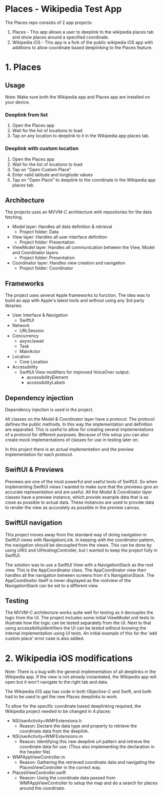 # Places - Wikipedia Test App

The Places repo consists of 2 app projects:
1. Places - This app allows a user to deeplink to the wikipedia places tab and show places around a specified coordinate.
2. Wikipedia iOS - This app is a fork of the public wikipedia iOS app with additions to allow coordinate based deeplinking to the Places feature.

# 1. Places

## Usage

Note: Make sure both the Wikipedia app and Places app are installed on your device.

### Deeplink from list
1. Open the Places app
2. Wait for the list of locations to load
3. Tap on any location to deeplink to it in the Wikipedia app places tab.

### Deeplink with custom location
1. Open the Places app
2. Wait for the list of locations to load
3. Tap on "Open Custom Place"
4. Enter valid latitude and longitude values
5. Tap on "Open Place" to deeplink to the coordinate in the Wikipedia app places tab.

## Architecture

The projects uses an MVVM-C architecture with repositories for the data fetching.

- Model layer: Handles all data definition & retrieval
    * Project folder: Data
- View layer: Handles all user interface definition
    * Project folder: Presentation
- ViewModel layer: Handles all communication between the View, Model and Coordinator layers
    * Project folder: Presentation
- Coordinator layer: Handles view creation and navigation
    * Project folder: Coordinator

## Frameworks

The project uses several Apple frameworks to function.
The idea was to build an app with Apple's latest tools and without using any 3rd party libraries.

- User Interface & Navigation
    * SwiftUI
- Network
    * URLSession
- Concurrency
    * async/await
    * Task
    * MainActor
- Location
    * Core Location
- Accessibility
    * SwiftUI View modifiers for improved VoiceOver output:
      * accessibilityElement
      * accessibilityLabels

## Dependency injection

Dependency injection is used in the project.

All classes on the Model & Coordinator layer have a protocol. The protocol defines the public methods.
In this way the implementation and definition are separated.
This is useful to allow for creating several implementations of a protocol for different purposes.
Because of this setup you can also create mock implementations of classes for use in testing later on.

In this project there is an actual implementation and the preview implementation for each protocol.

## SwiftUI & Previews

Previews are one of the most powerful and useful tools of SwiftUI.
So when implementing SwiftUI views I wanted to make sure that the previews give an accurate representation and are useful.
All the Model & Coordinator layer classes have a preview instance, which provide example data that is as close as possible to actual data.
These instances are used to provide data to render the view as accurately as possible in the preview canvas.

## SwiftUI navigation

This project moves away from the standard way of doing navigation in SwiftUI views with NavigationLink.
In keeping with the coordinator pattern, the navigation should be decoupled from the views.
This can be done by using UIKit and UIHostingController, but I wanted to keep the project fully in SwiftUI.

The solution was to use a SwiftUI View with a NavigationStack as the root view. This is the AppCoordinator class.
The AppCoordinator view then handles all the navigation between screens from it's NavigationStack.
The AppCoordinator itself is never displayed as the rootview of the NavigationStack can be set to a different view.

## Testing

The MVVM-C architecture works quite well for testing as it decouples the logic from the UI.
The project includes some initial ViewModel unit tests to illustrate how the logic can be tested separately from the UI.
Next to that using accessibilityIdentifiers the UI can be tested without knowing the internal implementation using UI tests. An initial example of this for the 'add custom place' error case is also added.

# 2. Wikipedia iOS modifications

Note: There is a bug with the general implementation of all deeplinks in the Wikipedia app. If the view is not already instantiated, the Wikipedia app will open but it won't navigate to the right tab and data.

The Wikipedia iOS app has code in both Objective-C and Swift, and both had to be used to get the new Places deeplinks to work.

To allow for the specific coordinate based deeplinking required, the Wikipedia project needed to be changed in 4 places:
* NSUserActivity+WMFExtensions.h
  - Reason: Declare the data type and property to retrieve the coordinate data from the deeplink.
* NSUserActivity+WMFExtensions.m
  - Reason: Identifying this new deeplink url pattern and retrieve the coordinate data for use. (Thus also implementing the declaration in the header file)
* WMFAppViewController.m
  - Reason: Gathering the retrieved coordinate data and navigating the PlacesViewController in the correct way.
* PlacesViewController.swift
  - Reason: Using the coordinate data passed from WMFAppViewController to setup the map and do a search for places around the coordinate.